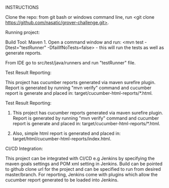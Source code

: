 INSTRUCTIONS

Clone the repo: from git bash or windows command line, run <git clone https://github.com/nasatic/grover-challenge.git>.

Running project:

Build Tool: Maven 1. Open a command window and run: <mvn test -Dtest="testRunner" -DfailIfNoTests=false> - this will run the tests as well as generate reports.

From IDE go to src/test/java/runners and run "testRunner" file.

Test Result Reporting:

This project has cucumber reports generated via maven surefire plugin. Report is generated by running "mvn verify" command and cucumber report is generate and placed in: target/cucumber-html-reports/*.html.

Test Result Reporting:

1. This project has cucumber reports generated via maven surefire plugin. Report is generated by running "mvn verify" command and cucumber report is generate and placed in: target/cucumber-html-reports/*.html.

2. Also, simple html report is generated and placed in: target/html/cucumber-html-reports/index.html.

CI/CD Integration:

This project can be integrated with CI/CD e.g Jenkins by specifying the maven goals settings and POM xml setting in Jenkins.
Build can be pointed to github clone url for the project and can be specified to run from desired master/branch.
For reporting, Jenkins come with plugins which allow the cucumber report generated to be loaded into Jenkins.